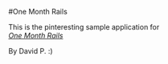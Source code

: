  #One Month Rails 

 This is the pinteresting sample application for  
 [*One Month Rails*](http://onemonthrails.com)

 By David P. :)